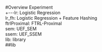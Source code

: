 #Overview
Experiment  
+---lr: Logistic Regression  
lr_fh: Logistic Regression + Feature Hashing  
ftrlProximal: FTRL-Proximal  
sem: UEF_SEM  
ssem: UEF_SSEM  
lib: library  
##lib
